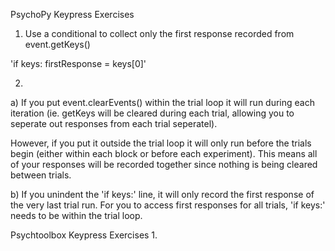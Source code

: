 PsychoPy Keypress Exercises

1. Use a conditional to collect only the first response recorded from event.getKeys() 

  'if keys:
      firstResponse = keys[0]'
      
2. 
a) If you put event.clearEvents() within the trial loop it will run during each iteration (ie. 
getKeys will be cleared during each trial, allowing you to seperate out responses from each trial 
seperatel). 

However, if you put it outside the trial loop it will only run before the trials begin (either within each block 
or before each experiment). This means all of your responses will be recorded together since nothing is being 
cleared between trials. 

b) If you unindent the 'if keys:' line, it will only record the first response of the very last trial run. 
For you to access first responses for all trials, 'if keys:' needs to be within the trial loop. 

Psychtoolbox Keypress Exercises 
1. 
